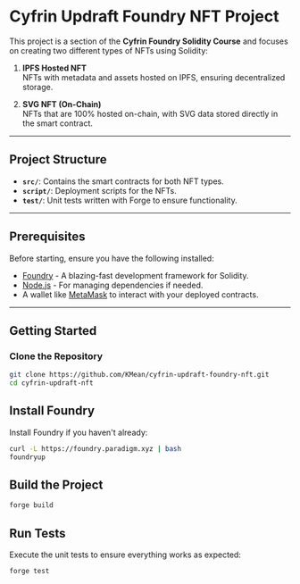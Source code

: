 # Cyfrin Updraft Foundry NFT Project

This project is a section of the **Cyfrin Foundry Solidity Course** and focuses on creating two different types of NFTs using Solidity:

1. **IPFS Hosted NFT**  
   NFTs with metadata and assets hosted on IPFS, ensuring decentralized storage.

2. **SVG NFT (On-Chain)**  
   NFTs that are 100% hosted on-chain, with SVG data stored directly in the smart contract.

---

## Project Structure

- **`src/`**: Contains the smart contracts for both NFT types.
- **`script/`**: Deployment scripts for the NFTs.
- **`test/`**: Unit tests written with Forge to ensure functionality.

---

## Prerequisites

Before starting, ensure you have the following installed:

- [Foundry](https://getfoundry.sh/) - A blazing-fast development framework for Solidity.
- [Node.js](https://nodejs.org/) - For managing dependencies if needed.
- A wallet like [MetaMask](https://metamask.io/) to interact with your deployed contracts.

---

## Getting Started

### Clone the Repository

```bash
git clone https://github.com/KMean/cyfrin-updraft-foundry-nft.git
cd cyfrin-updraft-nft
```

## Install Foundry
Install Foundry if you haven't already:
```bash
curl -L https://foundry.paradigm.xyz | bash
foundryup
```

## Build the Project
```bash
forge build
```

## Run Tests
Execute the unit tests to ensure everything works as expected:
```bash
forge test
```